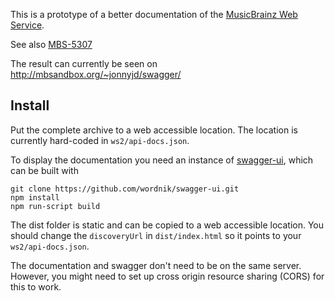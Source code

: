 This is a prototype of a better documentation of the
[MusicBrainz Web Service](http://musicbrainz.org/doc/Development/XML_Web_Service/Version_2).

See also
[MBS-5307](http://tickets.musicbrainz.org/browse/MBS-5307)

The result can currently be seen on
http://mbsandbox.org/~jonnyjd/swagger/

Install
-------

Put the complete archive to a web accessible location.
The location is currently hard-coded in `ws2/api-docs.json`.

To display the documentation you need an instance of
[swagger-ui](https://github.com/wordnik/swagger-ui),
which can be built with

    git clone https://github.com/wordnik/swagger-ui.git
    npm install
    npm run-script build

The dist folder is static and can be copied to a web accessible location.
You should change the `discoveryUrl` in `dist/index.html`
so it points to your `ws2/api-docs.json`.

The documentation and swagger don't need to be on the same server.
However, you might need to set up cross origin resource sharing (CORS)
for this to work.
